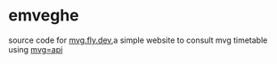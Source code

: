 
# emveghe

source code for [mvg.fly.dev](https://mvg.fly.dev),a simple website to consult mvg timetable using [mvg=api](https://pypi.org/project/mvg-api/)
